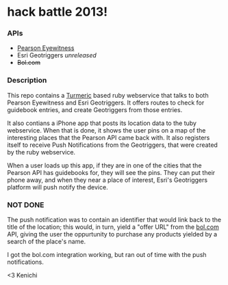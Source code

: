 hack battle 2013!
=================

### APIs

* [Pearson Eyewitness](http://developer.pearson.com/api/eyewitness-guides-api/)
* Esri Geotriggers *unreleased*
* ~~Bol.com~~

### Description

This repo contains a [Turmeric](https://github.com/kenichi/turmeric) based ruby webservice
that talks to both Pearson Eyewitness and Esri Geotriggers. It offers routes to check for
guidebook entries, and create Geotriggers from those entries.

It also contians a iPhone app that posts its location data to the tuby webservice. When that
is done, it shows the user pins on a map of the interesting places that the Pearson API came
back with. It also registers itself to receive Push Notifications from the Geotriggers, that
were created by the ruby webservice.

When a user loads up this app, if they are in one of the cities that the Pearson API has 
guidebooks for, they will see the pins. They can put their phone away, and when they near
a place of interest, Esri's Geotriggers platform will push notify the device.

### NOT DONE

The push notification was to contain an identifier that would link back to the title of
the location; this would, in turn, yield a "offer URL" from the [bol.com](bol.com) API, giving
the user the oppurtunity to purchase any products yielded by a search of the place's name.

I got the bol.com integration working, but ran out of time with the push notifications.

<3 Kenichi
